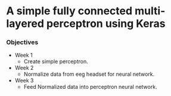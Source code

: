# A simple fully connected multi-layered perceptron using Keras

### Objectives

 - Week 1
   - Create simple perceptron.
 - Week 2
   - Normalize data from eeg headset for neural network.
 - Week 3
   - Feed Normalized data into perceptron neural network.
